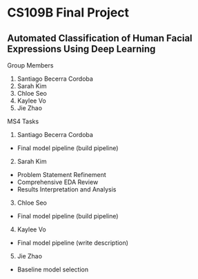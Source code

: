 # CS109B Final Project
## Automated Classification of Human Facial Expressions Using Deep Learning

Group Members
1. Santiago Becerra Cordoba
2. Sarah Kim
3. Chloe Seo
4. Kaylee Vo
5. Jie Zhao

MS4 Tasks
1. Santiago Becerra Cordoba
- Final model pipeline (build pipeline)

2. Sarah Kim
- Problem Statement Refinement
- ⁠⁠Comprehensive EDA Review
- ⁠Results Interpretation and Analysis

3. Chloe Seo
- Final model pipeline (build pipeline)

4. Kaylee Vo
- Final model pipeline (write description)

5. Jie Zhao
- Baseline model selection